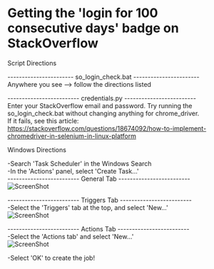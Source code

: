 # Getting the 'login for 100 consecutive days' badge on StackOverflow  

Script Directions  
  
----------------------- so_login_check.bat -----------------------  
Anywhere you see --> follow the directions listed  
  
  
------------------------- credentials.py -------------------------  
Enter your StackOverflow email and password. Try running the  
so_login_check.bat without changing anything for chrome_driver.  
If it fails, see this article:  
https://stackoverflow.com/questions/18674092/how-to-implement-chromedriver-in-selenium-in-linux-platform
  
  
Windows Directions  
  
 -Search 'Task Scheduler' in the Windows Search  
 -In the 'Actions' panel, select 'Create Task...'  
------------------------- General Tab -------------------------    
![ScreenShot](./images/general.png?raw=true "General") 
  
------------------------- Triggers Tab -------------------------  
-Select the 'Triggers' tab at the top, and select 'New...'  
![ScreenShot](./images/triggers.png?raw=true "Triggers") 
  
------------------------- Actions Tab -------------------------  
-Select the 'Actions tab' and select 'New...'  
![ScreenShot](./images/action.png?raw=true "Actions") 
  
-Select 'OK' to create the job!  

